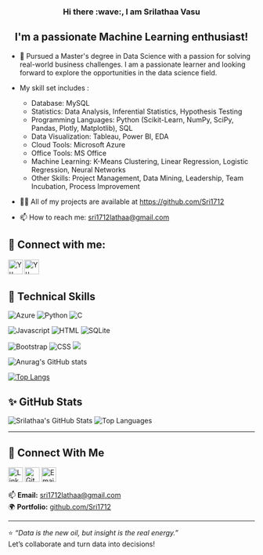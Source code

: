 <h3 align="center"> Hi there :wave:, I am Srilathaa Vasu </h3>

<h2 align="center">
I'm a passionate Machine Learning enthusiast!
</h2> 

- 🔭 Pursued a Master's degree in Data Science with a passion for solving real-world business challenges. I am a passionate learner and looking forward to explore the opportunities in the data science field.
- My skill set includes :
    * Database: MySQL
    * Statistics: Data Analysis, Inferential Statistics, Hypothesis Testing
    * Programming Languages: Python (Scikit-Learn, NumPy, SciPy, Pandas, Plotly, Matplotlib), SQL
    * Data Visualization: Tableau, Power BI, EDA
    * Cloud Tools: Microsoft Azure
    * Office Tools: MS Office
    * Machine Learning: K-Means Clustering, Linear Regression, Logistic Regression, Neural Networks
    * Other Skills: Project Management, Data Mining, Leadership, Team Incubation, Process Improvement

- :woman_technologist: All of my projects are available at https://github.com/Sri1712
- 📫 How to reach me: sri1712lathaa@gmail.com


## 🤝 Connect with me:

<a href="https://www.linkedin.com/in/srilathaa-vasu/"><img align="left" src="https://raw.githubusercontent.com/yushi1007/yushi1007/main/images/linkedin.svg" alt="Yu Shi | LinkedIn" width="30px"/></a>
<a href="https://www.instagram.com/srilathaa_vasu/"><img align="left" src="https://raw.githubusercontent.com/yushi1007/yushi1007/main/images/instagram.svg" alt="Yu Shi | Instagram" width="30px"/></a>

<br> </br>

## 💼 Technical Skills

![Azure](https://img.shields.io/badge/azure-%230072C6.svg?style=for-the-badge&logo=microsoftazure&logoColor=white)
![Python](https://img.shields.io/badge/python-3670A0?style=for-the-badge&logo=python&logoColor=ffdd54)
![C](https://img.shields.io/badge/c-%2300599C.svg?style=for-the-badge&logo=c&logoColor=white)

![Javascript](https://img.shields.io/badge/Code-JavaScript-informational?style=flat&logo=JavaScript&color=F7DF1E)
![HTML](https://img.shields.io/badge/Code-HTML5-informational?style=flat&logo=HTML5&color=E34F26)
![SQLite](https://img.shields.io/badge/Code-SQLite-informational?style=flat&logo=SQLite&color=003B57)

![Bootstrap](https://img.shields.io/badge/Style-Bootstrap-informational?style=flat&logo=Bootstrap&color=7952B3)
![CSS](https://img.shields.io/badge/Style-CSS3-informational?style=flat&logo=CSS3&color=1572B6)
![](https://img.shields.io/badge/Style-styled--components-informational?style=flat&logo=styled-components&color=DB7093)

![Anurag's GitHub stats](https://github-readme-stats.vercel.app/api?username=Sri1712&show_icons=true&theme=radical)

[![Top Langs](https://github-readme-stats.vercel.app/api/top-langs/?username=Sri1712)](https://github.com/anuraghazra/github-readme-stats)

## ✨ GitHub Stats

![Srilathaa's GitHub Stats](https://github-readme-stats.vercel.app/api?username=Sri1712&show_icons=true&theme=radical)
![Top Languages](https://github-readme-stats.vercel.app/api/top-langs/?username=Sri1712&layout=compact&theme=radical)

---

## 🤝 Connect With Me

<a href="https://www.linkedin.com/in/srilathaa-vasu/"><img src="https://raw.githubusercontent.com/yushi1007/yushi1007/main/images/linkedin.svg" alt="LinkedIn" width="30px"/></a>
<a href="https://github.com/Sri1712"><img src="https://raw.githubusercontent.com/yushi1007/yushi1007/main/images/github.svg" alt="GitHub" width="30px"/></a>
<a href="mailto:sri1712lathaa@gmail.com"><img src="https://cdn-icons-png.flaticon.com/512/732/732200.png" alt="Email" width="30px"/></a>

📫 **Email:** sri1712lathaa@gmail.com  
🌍 **Portfolio:** [github.com/Sri1712](https://github.com/Sri1712)

---

⭐ *“Data is the new oil, but insight is the real energy.”*  
Let’s collaborate and turn data into decisions!
